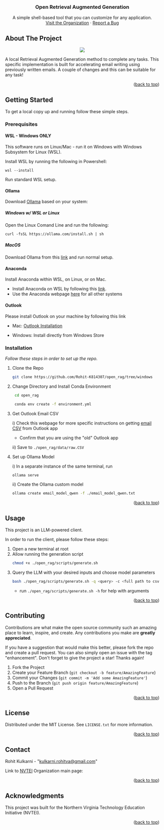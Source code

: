 <a name="readme-top"></a>


<!-- PROJECT LOGO -->
<br />
<div align="center">
  <h3 align="center">Open Retrieval Augmented Generation</h3>

  <p align="center">
    A simple shell-based tool that you can customize for any application.
    <br />
    <a href="https://NVTEI.webflow.io">Visit the Organization</a>
    ·
    <a href="https://github.com/Rohit-K814307/open_rag/issues">Report a Bug</a>
  </p>
</div>


<!-- ABOUT THE PROJECT -->
## About The Project
<p align="center">
  <img src="https://blog.verisign.com/wp-content/uploads/VRSN_CompanyBrandedEmail_BlogImage8_201712-670x446.png" />
</p>

A local Retrieval Augmented Generation method to complete any tasks. This specific implementation is built for accelerating email writing using previously written emails. A couple of changes and this can be suitable for any task!

<p align="right">(<a href="#readme-top">back to top</a>)</p>


<!-- GETTING STARTED -->
## Getting Started

To get a local copy up and running follow these simple steps.

### Prerequisites


#### WSL - Windows ONLY
This software runs on Linux/Mac - run it on Windows with Windows Subsystem for Linux (WSL).

Install WSL by running the following in Powershell:
```
wsl --install
```
Run standard WSL setup.

#### Ollama
Download [Ollama](https://ollama.com/) based on your system:


##### Windows w/ WSL or Linux
Open the Linux Comand Line and run the following: 
```
curl -fsSL https://ollama.com/install.sh | sh
```

##### MacOS
Download Ollama from this [link](https://ollama.com/download/mac) and run normal setup.

#### Anaconda
Install Anaconda within WSL, on Linux, or on Mac.

* Install Anaconda on WSL by following this [link](https://gist.github.com/kauffmanes/5e74916617f9993bc3479f401dfec7da).
* Use the Anaconda webpage [here](https://www.anaconda.com/) for all other systems


#### Outlook

Please install Outlook on your machine by following this link 

* Mac: [Outlook Installation](https://www.microsoft.com/en-us/microsoft-365/outlook/outlook-for-mac)

* Windows: Install directly from Windows Store

### Installation

_Follow these steps in order to set up the repo._

1. Clone the Repo
   ```sh
   git clone https://github.com/Rohit-K814307/open_rag/tree/windows
   ```
2. Change Directory and Install Conda Environment
   ```sh
    cd open_rag

    conda env create -f environment.yml
   ```
3. Get Outlook Email CSV

    i) Check this webpage for more specific instructions on getting [email CSV](https://techcommunity.microsoft.com/t5/excel/how-to-export-outlook-emails-to-excel-csv-file/m-p/3567227) from Outlook app 

    - Confirm that you are using the "old" Outlook app

    ii) Save to `./open_rag/data/raw.CSV`

4. Set up Ollama Model

    i) In a separate instance of the same terminal, run
    ```sh
    ollama serve
    ```
    ii) Create the Ollama custom model
    ```sh
    ollama create email_model_qwen -f ./email_model_qwen.txt 
    ```


<p align="right">(<a href="#readme-top">back to top</a>)</p>



<!-- USAGE EXAMPLES -->
## Usage

This project is an LLM-powered client. 

In order to run the client, please follow these steps:

1. Open a new terminal at root
2. Allow running the generation script
    ```sh
    chmod +x ./open_rag/scripts/generate.sh
    ```
3. Query the LLM with your desired inputs and choose model parameters
    ```sh
    bash ./open_rag/scripts/generate.sh -q <query> -c <full path to csv emails> -e <your email address> ...
    ```
    - run `./open_rag/scripts/generate.sh -h` for help with arguments

<p align="right">(<a href="#readme-top">back to top</a>)</p>


<!-- CONTRIBUTING -->
## Contributing

Contributions are what make the open source community such an amazing place to learn, inspire, and create. Any contributions you make are **greatly appreciated**.

If you have a suggestion that would make this better, please fork the repo and create a pull request. You can also simply open an issue with the tag "enhancement".
Don't forget to give the project a star! Thanks again!

1. Fork the Project
2. Create your Feature Branch (`git checkout -b feature/AmazingFeature`)
3. Commit your Changes (`git commit -m 'Add some AmazingFeature'`)
4. Push to the Branch (`git push origin feature/AmazingFeature`)
5. Open a Pull Request

<p align="right">(<a href="#readme-top">back to top</a>)</p>



<!-- LICENSE -->
## License

Distributed under the MIT License. See `LICENSE.txt` for more information.

<p align="right">(<a href="#readme-top">back to top</a>)</p>



<!-- CONTACT -->
## Contact

Rohit Kulkarni - "kulkarni.rohitva@gmail.com"

Link to [NVTEI](https://nvtei.webflow.io) Organization main page: 

<p align="right">(<a href="#readme-top">back to top</a>)</p>



<!-- ACKNOWLEDGMENTS -->
## Acknowledgments

This project was built for the Northern Virginia Technology Education Initiative (NVTEI).


<p align="right">(<a href="#readme-top">back to top</a>)</p>



<!-- MARKDOWN LINKS & IMAGES -->
<!-- https://www.markdownguide.org/basic-syntax/#reference-style-links -->
[contributors-shield]: https://img.shields.io/github/contributors/othneildrew/Best-README-Template.svg?style=for-the-badge
[contributors-url]: https://github.com/othneildrew/Best-README-Template/graphs/contributors
[forks-shield]: https://img.shields.io/github/forks/othneildrew/Best-README-Template.svg?style=for-the-badge
[forks-url]: https://github.com/othneildrew/Best-README-Template/network/members
[stars-shield]: https://img.shields.io/github/stars/othneildrew/Best-README-Template.svg?style=for-the-badge
[stars-url]: https://github.com/othneildrew/Best-README-Template/stargazers
[issues-shield]: https://img.shields.io/github/issues/othneildrew/Best-README-Template.svg?style=for-the-badge
[issues-url]: https://github.com/othneildrew/Best-README-Template/issues
[license-shield]: https://img.shields.io/github/license/othneildrew/Best-README-Template.svg?style=for-the-badge
[license-url]: https://github.com/othneildrew/Best-README-Template/blob/master/LICENSE.txt
[linkedin-shield]: https://img.shields.io/badge/-LinkedIn-black.svg?style=for-the-badge&logo=linkedin&colorB=555
[linkedin-url]: https://linkedin.com/in/othneildrew
[product-screenshot]: https://blog.verisign.com/wp-content/uploads/VRSN_CompanyBrandedEmail_BlogImage8_201712-670x446.png
[Next.js]: https://img.shields.io/badge/next.js-000000?style=for-the-badge&logo=nextdotjs&logoColor=white
[Next-url]: https://nextjs.org/
[React.js]: https://img.shields.io/badge/React-20232A?style=for-the-badge&logo=react&logoColor=61DAFB
[React-url]: https://reactjs.org/
[Vue.js]: https://img.shields.io/badge/Vue.js-35495E?style=for-the-badge&logo=vuedotjs&logoColor=4FC08D
[Vue-url]: https://vuejs.org/
[Angular.io]: https://img.shields.io/badge/Angular-DD0031?style=for-the-badge&logo=angular&logoColor=white
[Angular-url]: https://angular.io/
[Svelte.dev]: https://img.shields.io/badge/Svelte-4A4A55?style=for-the-badge&logo=svelte&logoColor=FF3E00
[Svelte-url]: https://svelte.dev/
[Laravel.com]: https://img.shields.io/badge/Laravel-FF2D20?style=for-the-badge&logo=laravel&logoColor=white
[Laravel-url]: https://laravel.com
[Bootstrap.com]: https://img.shields.io/badge/Bootstrap-563D7C?style=for-the-badge&logo=bootstrap&logoColor=white
[Bootstrap-url]: https://getbootstrap.com
[JQuery.com]: https://img.shields.io/badge/jQuery-0769AD?style=for-the-badge&logo=jquery&logoColor=white
[JQuery-url]: https://jquery.com 
